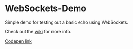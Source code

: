 # WebSockets-Demo
Simple demo for testing out a basic echo using WebSockets.

Check out the [wiki](https://github.com/yamato53/websockets-demo/wiki/Wiki) for more info.

[Codepen link](https://codepen.io/yamato53/pen/YzzwPEN)

